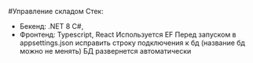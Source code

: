 #Управление складом
Стек: 
- Бекенд: .NET 8 C#,
- Фронтенд: Typescript, React
Используется EF
Перед запуском в appsettings.json исправить строку подключения к бд (название бд можно не менять)
БД развернется автоматически
